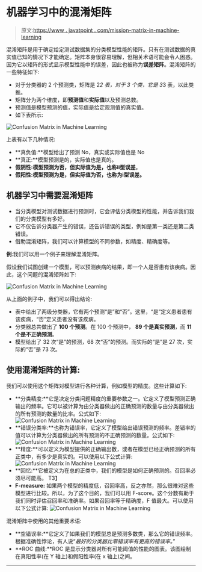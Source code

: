 # 机器学习中的混淆矩阵

> 原文:[https://www . javatpoint . com/mission-matrix-in-machine-learning](https://www.javatpoint.com/confusion-matrix-in-machine-learning)

混淆矩阵是用于确定给定测试数据集的分类模型性能的矩阵。只有在测试数据的真实值已知的情况下才能确定。矩阵本身很容易理解，但相关术语可能会令人困惑。因为它以矩阵的形式显示模型性能中的误差，因此也被称为**误差矩阵**。混淆矩阵的一些特征如下:

*   对于分类器的 2 个预测类，矩阵是 2*2 表，对于 3 个类，它是 3*3 表，以此类推。
*   矩阵分为两个维度，即**预测值**和**实际值**以及预测总数。
*   预测值是模型预测的值，实际值是给定观测值的真实值。
*   如下表所示:

![Confusion Matrix in Machine Learning](../Images/a62566d1972081ebcca6154e03578c6f.png)

上表有以下几种情况:

*   **真负值:**模型给出了预测 No，真实或实际值也是 No
*   **真正:**模型预测是的，实际值也是真的。
*   **假阴性:**模型预测为否，但实际值为是，也称**ⅱ型误差**。
*   **假阳性:**模型预测为是，但实际值为否，也称为**ⅰ型误差。**

## 机器学习中需要混淆矩阵

*   当分类模型对测试数据进行预测时，它会评估分类模型的性能，并告诉我们我们的分类模型有多好。
*   它不仅告诉分类器产生的错误，还告诉错误的类型，例如是第一类还是第二类错误。
*   借助混淆矩阵，我们可以计算模型的不同参数，如精度、精确度等。

**例**:我们可以用一个例子来理解混淆矩阵。

假设我们试图创建一个模型，可以预测疾病的结果，即一个人是否患有该疾病。因此，这个问题的混淆矩阵如下:

![Confusion Matrix in Machine Learning](../Images/fd28392c4fefa0162ddbbbe1c054828b.png)

从上面的例子中，我们可以得出结论:

*   表中给出了两级分类器，它有两个预测“是”和“否”。这里，“是”定义患者患有该疾病，“否”定义患者没有该疾病。
*   分类器总共做出了 **100 个预测**。在 100 个预测中， **89 个是真实预测**，而 **11 个是不正确预测**。
*   模型给出了 32 次“是”的预测，68 次“否”的预测。而实际的“是”是 27 次，实际的“否”是 73 次。

## 使用混淆矩阵的计算:

我们可以使用这个矩阵对模型进行各种计算，例如模型的精度。这些计算如下:

*   **分类精度:**它是决定分类问题精度的重要参数之一。它定义了模型预测正确输出的频率。它可以被计算为由分类器做出的正确预测的数量与由分类器做出的所有预测的数量的比率。公式如下:
    ![Confusion Matrix in Machine Learning](../Images/723539d84b16dc84063da4646415f454.png)
*   **错误分类率:**也称为错误率，它定义了模型给出错误预测的频率。差错率的值可以计算为分类器做出的所有预测的不正确预测的数量。公式如下:
    ![Confusion Matrix in Machine Learning](../Images/0f46c01a0270ff9115cdc9866fc80b36.png)
*   **精度:**可以定义为模型提供的正确输出数，或者在模型已经正确预测的所有正类中，有多少是真实的。可以使用以下公式计算:
    ![Confusion Matrix in Machine Learning](../Images/96c074fed3ae4a2d36b9f617427eb1d9.png)
*   **回忆:**它被定义为在总的正类中，我们的模型是如何正确预测的。召回率必须尽可能高。
    T3】
*   **F-measure:** 如果两个模型的精度低，召回率高，反之亦然，那么很难对这些模型进行比较。所以，为了这个目的，我们可以用 F-score。这个分数有助于我们同时评估召回率和准确率。如果召回率等于精确度，F 值最大。可以使用以下公式计算:
    ![Confusion Matrix in Machine Learning](../Images/7edf828260f1cb0e11d354564c545e03.png)

混淆矩阵中使用的其他重要术语:

*   **空错误率:**它定义了如果我们的模型总是预测多数类，那么它的错误频率。根据准确性悖论，有人说“*最好的分类器比零错误率有更高的错误率。*”
*   **ROC 曲线:**ROC 是显示分类器对所有可能阈值的性能的图表。该图绘制在真阳性率(在 Y 轴上)和假阳性率(在 x 轴上)之间。

* * *